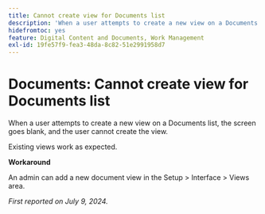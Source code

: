```yaml
---
title: Cannot create view for Documents list
description: 'When a user attempts to create a new view on a Documents list, the screen goes blank, and the user cannot create the view. '
hidefromtoc: yes
feature: Digital Content and Documents, Work Management
exl-id: 19fe57f9-fea3-48da-8c82-51e2991958d7
---
```

# Documents: Cannot create view for Documents list

When a user attempts to create a new view on a Documents list, the screen goes blank, and the user cannot create the view. 

Existing views work as expected.

**Workaround**

An admin can add a new document view in the Setup > Interface > Views area.

_First reported on July 9, 2024._

